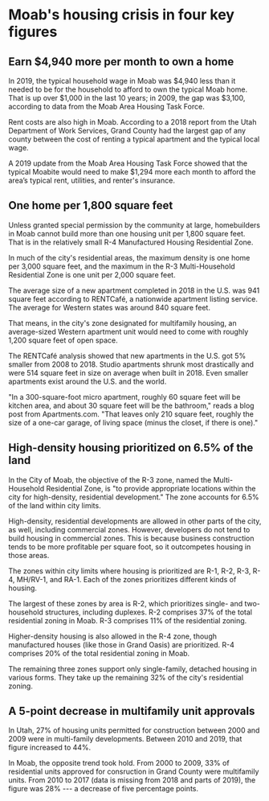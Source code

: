 # Moab's housing crisis in four key figures

## Earn $4,940 more per month to own a home

In 2019, the typical household wage in Moab was $4,940 less than it needed to be for the household to afford to own the typical Moab home. That is up over $1,000 in the last 10 years; in 2009, the gap was $3,100, according to data from the Moab Area Housing Task Force.

Rent costs are also high in Moab. According to a 2018 report from the Utah Department of Work Services, Grand County had the largest gap of any county between the cost of renting a typical apartment and the typical local wage.

A 2019 update from the Moab Area Housing Task Force showed that the typical Moabite would need to make $1,294 more each month to afford the area’s typical rent, utilities, and renter's insurance.

## One home per 1,800 square feet

Unless granted special permission by the community at large, homebuilders in Moab cannot build more than one housing unit per 1,800 square feet. That is in the relatively small R-4 Manufactured Housing Residential Zone.

In much of the city's residential areas, the maximum density is one home per 3,000 square feet, and the maximum in the R-3 Multi-Household Residential Zone is one unit per 2,000 square feet.

The average size of a new apartment completed in 2018 in the U.S. was 941 square feet according to RENTCafé, a nationwide apartment listing service. The average for Western states was around 840 square feet.

That means, in the city's zone designated for multifamily housing, an average-sized Western apartment unit would need to come with roughly 1,200 square feet of open space.

The RENTCafé analysis showed that new apartments in the U.S. got 5% smaller from 2008 to 2018. Studio apartments shrunk most drastically and were 514 square feet in size on average when built in 2018. Even smaller apartments exist around the U.S. and the world.

"In a 300-square-foot micro apartment, roughly 60 square feet will be kitchen area, and about 30 square feet will be the bathroom," reads a blog post from Apartments.com. "That leaves only 210 square feet, roughly the size of a one-car garage, of living space (minus the closet, if there is one)."

## High-density housing prioritized on 6.5% of the land

In the City of Moab, the objective of the R-3 zone, named the Multi-Household Residential Zone, is "to provide appropriate locations within the city for high-density, residential development." The zone accounts for 6.5% of the land within city limits.

High-density, residential developments are allowed in other parts of the city, as well, including commercial zones. However, developers do not tend to build housing in commercial zones. This is because business construction tends to be more profitable per square foot, so it outcompetes housing in those areas.

The zones within city limits where housing is prioritized are R-1, R-2, R-3, R-4, MH/RV-1, and RA-1. Each of the zones prioritizes different kinds of housing.

The largest of these zones by area is R-2, which prioritizes single- and two-household structures, including duplexes. R-2 comprises 37% of the total residential zoning in Moab. R-3 comprises 11% of the residential zoning.

Higher-density housing is also allowed in the R-4 zone, though manufactured houses (like those in Grand Oasis) are prioritized. R-4 comprises 20% of the total residential zoning in Moab.

The remaining three zones support only single-family, detached housing in various forms. They take up the remaining 32% of the city's residential zoning.

## A 5-point decrease in multifamily unit approvals

In Utah, 27% of housing units permitted for construction between 2000 and 2009 were in multi-family developments. Between 2010 and 2019, that figure increased to 44%.

In Moab, the opposite trend took hold. From 2000 to 2009, 33% of residential units approved for consruction in Grand County were multifamily units. From 2010 to 2017 (data is missing from 2018 and parts of 2019), the figure was 28% --- a decrease of five percentage points.
